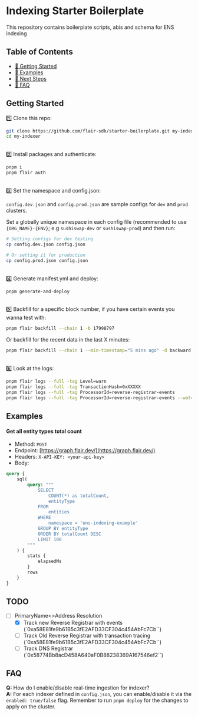 # Indexing Starter Boilerplate

This repository contains boilerplate scripts, abis and schema for ENS indexing

## Table of Contents

- [🏁 Getting Started](#getting-started)
- [💎 Examples](#examples)
- [🚀 Next Steps](#next-steps)
- [🤔 FAQ](#faq)

## Getting Started

1️⃣ Clone this repo:

```bash
git clone https://github.com/flair-sdk/starter-boilerplate.git my-indexer
cd my-indexer
```

<br /> 
2️⃣ Install packages and authenticate:

```bash
pnpm i
pnpm flair auth
```

<br />
3️⃣ Set the namespace and config.json:

`config.dev.json` and `config.prod.json` are sample configs for `dev` and `prod` clusters.

Set a globally unique namespace in each config file (recommended to use `{ORG_NAME}-{ENV}`; e.g `sushiswap-dev` or `sushiswap-prod`) and then run:

```bash
# Setting configs for dev testing
cp config.dev.json config.json

# Or setting it for production
cp config.prod.json config.json
```

<br />
4️⃣ Generate manifest.yml and deploy:

```bash
pnpm generate-and-deploy
```

<br />
5️⃣ Backfill for a specific block number, if you have certain events you wanna test with:

```bash
pnpm flair backfill --chain 1 -b 17998797
```

Or backfill for the recent data in the last X minutes:

```bash
pnpm flair backfill --chain 1 --min-timestamp="5 mins ago" -d backward
```

<br />
6️⃣ Look at the logs:

```bash
pnpm flair logs --full -tag Level=warn
pnpm flair logs --full -tag TransactionHash=0xXXXXX
pnpm flair logs --full -tag ProcessorId=reverse-registrar-events
pnpm flair logs --full -tag ProcessorId=reverse-registrar-events --watch
```

## Examples

#### Get all entity types total count

- Method: `POST`
- Endpoint: [https://graph.flair.dev/](https://graph.flair.dev/)
- Headers: `X-API-KEY: <your-api-key>`
- Body:

```graphql
query {
    sql(
        query: """
            SELECT
                COUNT(*) as totalCount,
                entityType
            FROM
                entities
            WHERE
                namespace = 'ens-indexing-example'
            GROUP BY entityType
            ORDER BY totalCount DESC
            LIMIT 100
        """
    ) {
        stats {
            elapsedMs
        }
        rows
    }
}
```

## TODO

- [ ] PrimaryName<>Address Resolution
  - [x] Track new Reverse Registrar with events (`0xa58E81fe9b61B5c3fE2AFD33CF304c454AbFc7Cb``)
  - [ ] Track Old Reverse Registrar with transaction tracing (`0xa58E81fe9b61B5c3fE2AFD33CF304c454AbFc7Cb``)
  - [ ] Track DNS Registrar (`0x58774Bb8acD458A640aF0B88238369A167546ef2``)

## FAQ

**Q:** How do I enable/disable real-time ingestion for indexer? <br />
**A:** For each indexer defined in `config.json`, you can enable/disable it via the `enabled: true/false` flag. Remember to run `pnpm deploy` for the changes to apply on the cluster. <br/><br />
